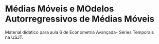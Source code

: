 # Médias Móveis e MOdelos Autorregressivos de Médias Móveis
Material didático para aula 6 de Econometria Avançada- Séries Temporais na USJT.
